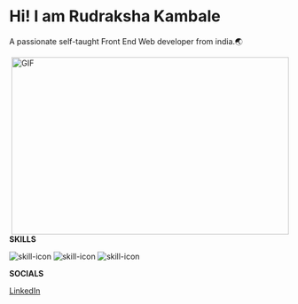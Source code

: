 # Hi! I am Rudraksha Kambale


A passionate self-taught Front End  Web developer from india.🌏


  <img align="right" alt="GIF" src="https://github.com/abhisheknaiidu/abhisheknaiidu/blob/master/code.gif?raw=true" width="500" height="320" />

**SKILLS**  


<img src="https://skillicons.dev/icons?i=c,java" alt="skill-icon"> 
<img src="https://skillicons.dev/icons?i=html,css" alt="skill-icon">   
<img src="https://skillicons.dev/icons?i=js,py" alt="skill-icon">

**SOCIALS**

[LinkedIn](https://bit.ly/rudraksha-kambale01)

